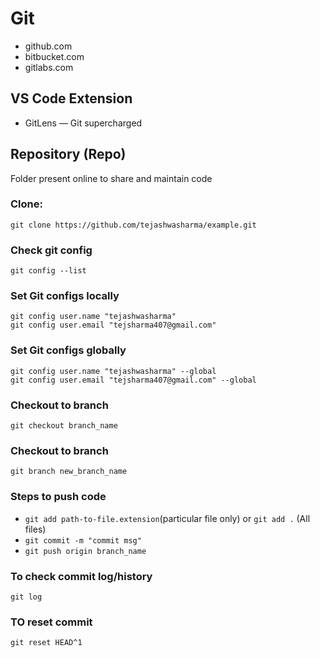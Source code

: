 # Git
- github.com
- bitbucket.com
- gitlabs.com

## VS Code Extension
- GitLens — Git supercharged

## Repository (Repo)
Folder present online to share and maintain code

### Clone: 
```git clone https://github.com/tejashwasharma/example.git```

### Check git config
```git config --list```

### Set Git configs locally
```
git config user.name "tejashwasharma"
git config user.email "tejsharma407@gmail.com"
```

### Set Git configs globally
```
git config user.name "tejashwasharma" --global
git config user.email "tejsharma407@gmail.com" --global
```

### Checkout to branch
```git checkout branch_name```

### Checkout to branch
```git branch new_branch_name```

### Steps to push code
- ```git add path-to-file.extension```(particular file only)
    or
    ```git add .``` (All files)
- ```git commit -m "commit msg"```
- ```git push origin branch_name```

### To check commit log/history
```git log```

### TO reset commit
```git reset HEAD^1```
